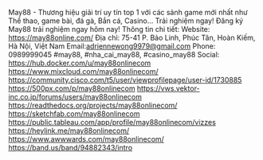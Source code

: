 May88 - Thương hiệu giải trí uy tín top 1 với các sảnh game mới nhất như Thể thao, game bài, đá gà, Bắn cá, Casino... Trải nghiệm ngay!
Đăng ký May88 trải nghiệm ngay hôm nay!
Thông tin chi tiết:
Website: https://may88online.com/
Địa chỉ: 75-41 P. Bảo Linh, Phúc Tân, Hoàn Kiếm, Hà Nội, Việt Nam
Email:adriennewong9979@gmail.com
Phone: 0989999045
#may88, #nha_cai_may88, #casino_may88
Social:
https://hub.docker.com/u/may88onlinecom
https://www.mixcloud.com/may88onlinecom/
https://community.cisco.com/t5/user/viewprofilepage/user-id/1730885
https://500px.com/p/may88onlinecom
https://vws.vektor-inc.co.jp/forums/users/may88onlinecom
https://readthedocs.org/projects/may88onlinecom/
https://sketchfab.com/may88onlinecom
https://public.tableau.com/app/profile/may88onlinecom/vizzes
https://heylink.me/may88onlinecom/
https://www.awwwards.com/may88onlinecom/
https://band.us/band/94882343/intro
